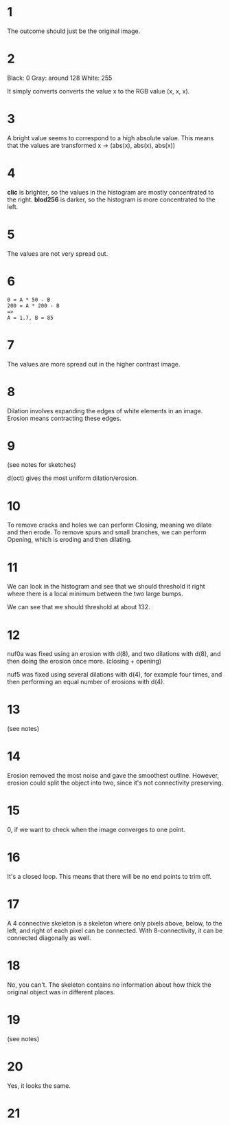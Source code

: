 # 1

The outcome should just be the original image.

# 2

Black: 0
Gray: around 128
White: 255

It simply converts converts the value x to the RGB value (x, x, x).

# 3

A bright value seems to correspond to a high absolute value.
This means that the values are transformed x -> (abs(x), abs(x), abs(x))

# 4

__clic__ is brighter, so the values in the histogram are mostly concentrated
to the right. __blod256__ is darker, so the histogram is more concentrated
to the left.

# 5

The values are not very spread out.

# 6

```
0 = A * 50 - B
200 = A * 200 - B
=>
A = 1.7, B = 85
```

# 7

The values are more spread out in the higher contrast image.

# 8

Dilation involves expanding the edges of white elements in an image.
Erosion means contracting these edges.

# 9

(see notes for sketches)

d(oct) gives the most uniform dilation/erosion.

# 10

To remove cracks and holes we can perform Closing, meaning we dilate and then erode.
To remove spurs and small branches, we can perform Opening, which is eroding and then dilating.

# 11

We can look in the histogram and see that we should threshold it right
where there is a local minimum between the two large bumps.

We can see that we should threshold at about 132.

# 12

nuf0a was fixed using an erosion with d(8), and two dilations with d(8),
and then doing the erosion once more. (closing + opening)

nuf5 was fixed using several dilations with d(4), for example four times, 
and then performing an equal number of erosions with d(4).

# 13

(see notes)

# 14

Erosion removed the most noise and gave the smoothest outline. However, erosion
could split the object into two, since it's not connectivity preserving.

# 15

0, if we want to check when the image converges to one point.

# 16

It's a closed loop. This means that there will be no end points to trim off.

# 17

A 4 connective skeleton is a skeleton where only pixels above, below, 
to the left, and right of each pixel can be connected. With 8-connectivity,
it can be connected diagonally as well.

# 18

No, you can't. The skeleton contains no information about how thick
the original object was in different places.

# 19

(see notes)

# 20

Yes, it looks the same.

# 21



